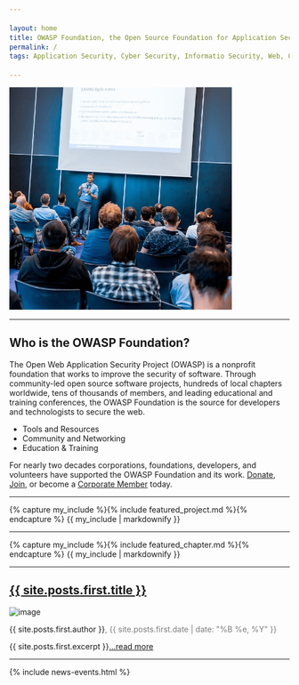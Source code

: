 ```yaml
---

layout: home
title: OWASP Foundation, the Open Source Foundation for Application Security 
permalink: /
tags: Application Security, Cyber Security, Informatio Security, Web, Cloud

---
```


<!-- Rebuild Site Tag 109 -->

<div class="homepage-promo">
  <img src="/assets/images/content/ams-preso-new.png" alt="Presentation at Global AppSec AMS">
</div>

 <hr class="mobile">

<section class="homepage-welcome">
  <h1>Who is the OWASP Foundation?</h1>
<p>The Open Web Application Security Project (OWASP) is a nonprofit foundation that works to improve the security of software. Through community-led open source software projects, hundreds of local chapters worldwide, tens of thousands of members, and leading educational and training conferences, the OWASP Foundation is the source for developers and technologists to secure the web.</p>

<ul>
<li>Tools and Resources</li>
<li>Community and Networking</li>
<li>Education & Training</li>
</ul>

<p>For nearly two decades corporations, foundations, developers, and volunteers have supported the OWASP Foundation and its work. <a href="/donate/">Donate</a>, <a href="/membership/">Join</a>, or become a <a href="/supporters">Corporate Member</a> today.</p>
</section>

<hr>

<section class="homepage-project">
 {% capture my_include %}{% include featured_project.md %}{% endcapture %}
  {{ my_include | markdownify }}
</section>

<hr class="mobile">

<section class="homepage-chapter">
  {% capture my_include %}{% include featured_chapter.md %}{% endcapture %}
  {{ my_include | markdownify }}
</section>

<hr>

<section class="homepage-blog">
  <h2><a href="{{ site.posts.first.url }}">{{ site.posts.first.title }}</a></h2>
<a><img src="{{ site.posts.first.author_image }}" alt="image"></a>
<p class="author"><a>{{ site.posts.first.author }}</a><span style="color:#7C7C7C">, {{ site.posts.first.date | date: "%B %e, %Y" }}</span></p>
<p>{{ site.posts.first.excerpt }}<a href="{{ site.posts.first.url }}">...read more</a></p>
</section>

<hr class="mobile">

{% include news-events.html %}
